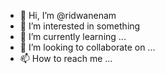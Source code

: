 - 👋 Hi, I’m @ridwanenam
- 👀 I’m interested in something
- 🌱 I’m currently learning ...
- 💞️ I’m looking to collaborate on ...
- 📫 How to reach me ...

<!---
ridwanenam/ridwanenam is a ✨ special ✨ repository because its `README.md` (this file) appears on your GitHub profile.
You can click the Preview link to take a look at your changes.
--->
